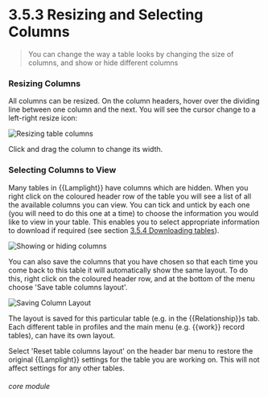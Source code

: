 # 3.5.3 Resizing and Selecting Columns

> You can change the way a table looks by changing the size of columns, and show or hide different columns



### Resizing Columns

All columns can be resized. On the column headers, hover over the dividing line between one column and the next. You will see the cursor change to a left-right resize icon:

![Resizing table columns](18a.jpg)

Click and drag the column to change its width. 

### Selecting Columns to View

Many tables in {{Lamplight}} have columns which are hidden. When you right click on the coloured header row of the table you will see a list of all the available columns you can view. You can tick and untick by each one (you will need to do this one at a time) to choose the information you would like to view in your table. This enables you to select appropriate information to download if required (see section [3.5.4  Downloading tables](/help/index/p/3.5.4)). 

![Showing or hiding columns](18c.png) 


You can also save the columns that you have chosen so that each time you come back to this table it will automatically show the same layout. To do this, right click on the coloured header row, and at the bottom of the menu choose 'Save table columns layout'.

![Saving Column Layout](3.5.3a.png)

The layout is saved for this particular table (e.g. in the {{Relationship}}s tab. Each different table in profiles and the main menu (e.g. {{work}} record tables), can have its own layout.

Select 'Reset table columns layout' on the header bar menu to restore the original {{Lamplight}} settings for the table you are working on. This will not affect settings for any other tables.

###### core module

